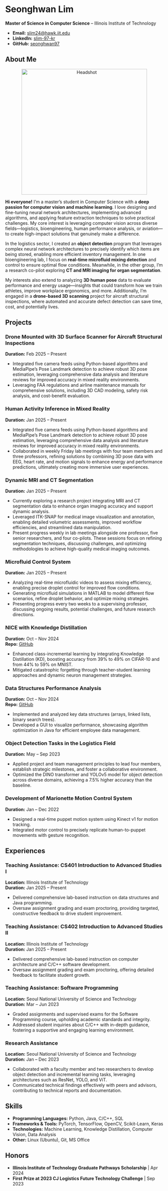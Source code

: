 # Seonghwan Lim

**Master of Science in Computer Science** – Illinois Institute of Technology  
- **Email:** [slim24@hawk.iit.edu](mailto:slim24@hawk.iit.edu)  
- **LinkedIn:** [slim-97-kr](https://www.linkedin.com/in/slim-97-kr)  
- **GitHub:** [seonghwan97](https://github.com/seonghwan97)

## About Me

<div style="text-align: center;">
  <img src="headshot.png" alt="Headshot" style="width: 400px;">
</div>

**Hi everyone!** I’m a master’s student in Computer Science with a **deep passion for computer vision and machine learning**. I love designing and fine-tuning neural network architectures, implementing advanced algorithms, and applying feature extraction techniques to solve practical challenges. My core interest is leveraging computer vision across diverse fields—logistics, bioengineering, human performance analysis, or aviation—to create high-impact solutions that genuinely make a difference.

In the logistics sector, I created an **object detection** program that leverages complex neural network architectures to precisely identify which items are being stored, enabling more efficient inventory management. In one bioengineering lab, I focus on **real-time microfluid mixing detection** and control to ensure optimal flow conditions. Meanwhile, in the other group, I’m a research co-pilot exploring **CT and MRI imaging for organ segmentation**.

My interests also extend to analyzing **3D human pose** data to evaluate performance and energy usage—insights that could transform how we train athletes, improve workplace ergonomics, and more. Additionally, I’m engaged in a **drone-based 3D scanning** project for aircraft structural inspections, where automated and accurate defect detection can save time, cost, and potentially lives.

## Projects

### Drone Mounted with 3D Surface Scanner for Aircraft Structural Inspections
**Duration:** Feb 2025 – Present  
- Integrated five camera feeds using Python-based algorithms and MediaPipe’s Pose Landmark detection to achieve robust 3D pose estimation, leveraging comprehensive data analysis and literature reviews for improved accuracy in mixed reality environments.  
- Leveraging FAA regulations and airline maintenance manuals for comprehensive solutions, including 3D CAD modeling, safety risk analysis, and cost-benefit evaluation.  

### Human Activity Inference in Mixed Reality
**Duration:** Jan 2025 – Present  
- Integrated five camera feeds using Python-based algorithms and MediaPipe’s Pose Landmark detection to achieve robust 3D pose estimation, leveraging comprehensive data analysis and literature reviews for improved accuracy in mixed reality environments.  
- Collaborated in weekly Friday lab meetings with four team members and three professors, refining solutions by combining 3D pose data with EEG, heart rate, and motion signals to enhance energy and performance predictions, ultimately creating more immersive user experiences.  

### Dynamic MRI and CT Segmentation
**Duration:** Jan 2025 – Present
- Currently exploring a research project integrating MRI and CT segmentation data to enhance organ imaging accuracy and support dynamic analysis.  
- Leveraged ITK-SNAP for medical image visualization and annotation, enabling detailed volumetric assessments, improved workflow efficiencies, and streamlined data manipulation.  
- Present progress weekly in lab meetings alongside one professor, five senior researchers, and four co-pilots. These sessions focus on refining segmentation techniques, discussing challenges, and optimizing methodologies to achieve high-quality medical imaging outcomes.  

### Microfluid Control System
**Duration:** Jan 2025 – Present
- Analyzing real-time microfluidic videos to assess mixing efficiency, enabling precise droplet control for improved flow conditions.  
- Generating microfluid simulations in MATLAB to model different flow scenarios, refine droplet behavior, and optimize mixing strategies.  
- Presenting progress every two weeks to a supervising professor, discussing ongoing results, potential challenges, and future research directions.  

### NICE with Knowledge Distillation
**Duration:** Oct – Nov 2024  
**Repo:** [GitHub](https://github.com/seonghwan97/NICE-with-KD.git)  
- Enhanced class-incremental learning by integrating Knowledge Distillation (KD), boosting accuracy from 39% to 49% on CIFAR-10 and from 44% to 59% on MNIST.  
- Mitigated catastrophic forgetting through teacher-student learning approaches and dynamic neuron management strategies.

### Data Structures Performance Analysis
**Duration:** Oct – Nov 2024  
**Repo:** [GitHub](https://github.com/seonghwan97/Data-Structure-Performance-Analysis.git)  
- Implemented and analyzed key data structures (arrays, linked lists, binary search trees).  
- Developed a GUI to visualize performance, showcasing algorithm optimization in Java for efficient employee data management.

### Object Detection Tasks in the Logistics Field
**Duration:** May – Sep 2023  
- Applied project and team management principles to lead four members, establish strategic milestones, and foster a collaborative environment.  
- Optimized the DINO transformer and YOLOv5 model for object detection across diverse domains, achieving a 7.5% higher accuracy than the baseline.

### Development of Marionette Motion Control System
**Duration:** Jan – Dec 2022  
- Designed a real-time puppet motion system using Kinect v1 for motion tracking.  
- Integrated motor control to precisely replicate human-to-puppet movements with gesture recognition.

## Experiences

### Teaching Assistance: CS401 Introduction to Advanced Studies I
**Location:** Illinois Institute of Technology  
**Duration:** Jan 2025 – Present  
- Delivered comprehensive lab-based instruction on data structures and Java programming.  
- Oversaw assignment grading and exam proctoring, providing targeted, constructive feedback to drive student improvement.

### Teaching Assistance: CS402 Introduction to Advanced Studies II
**Location:** Illinois Institute of Technology  
**Duration:** Jan 2025 – Present  
- Delivered comprehensive lab-based instruction on computer architecture and C/C++ software development.  
- Oversaw assignment grading and exam proctoring, offering detailed feedback to facilitate student growth.

### Teaching Assistance: Software Programming
**Location:** Seoul National University of Science and Technology  
**Duration:** Mar – Jun 2023  
- Graded assignments and supervised exams for the Software Programming course, upholding academic standards and integrity.  
- Addressed student inquiries about C/C++ with in-depth guidance, fostering a supportive and engaging learning environment.

### Research Assistance
**Location:** Seoul National University of Science and Technology  
**Duration:** Jan – Dec 2023  
- Collaborated with a faculty member and two researchers to develop object detection and incremental learning tasks, leveraging architectures such as ResNet, YOLO, and ViT.  
- Communicated technical findings effectively with peers and advisors, contributing to technical reports and documentation.

## Skills
- **Programming Languages:** Python, Java, C/C++, SQL  
- **Frameworks & Tools:** PyTorch, TensorFlow, OpenCV, Scikit-Learn, Keras  
- **Technologies:** Machine Learning, Knowledge Distillation, Computer Vision, Data Analysis  
- **Other:** Linux (Ubuntu), Git, MS Office

## Honors
- **Illinois Institute of Technology Graduate Pathways Scholarship** | Apr 2024  
- **First Prize at 2023 CJ Logistics Future Technology Challenge** | Sep 2023  
